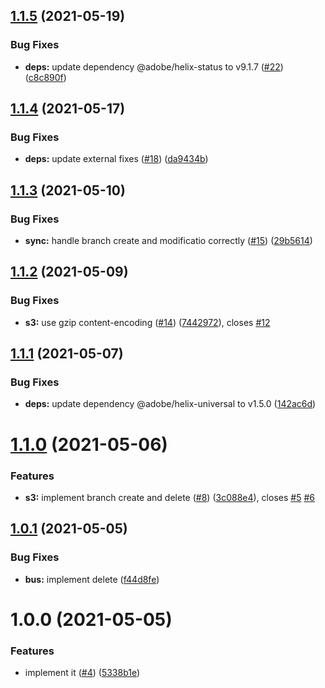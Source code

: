 ## [1.1.5](https://github.com/adobe/helix-code-bus/compare/v1.1.4...v1.1.5) (2021-05-19)


### Bug Fixes

* **deps:** update dependency @adobe/helix-status to v9.1.7 ([#22](https://github.com/adobe/helix-code-bus/issues/22)) ([c8c890f](https://github.com/adobe/helix-code-bus/commit/c8c890fbd1427fb0367159ff4d792f7d1edc362a))

## [1.1.4](https://github.com/adobe/helix-code-bus/compare/v1.1.3...v1.1.4) (2021-05-17)


### Bug Fixes

* **deps:** update external fixes ([#18](https://github.com/adobe/helix-code-bus/issues/18)) ([da9434b](https://github.com/adobe/helix-code-bus/commit/da9434b3529efbadb4111ee7ca2bfbbef0867ed2))

## [1.1.3](https://github.com/adobe/helix-code-bus/compare/v1.1.2...v1.1.3) (2021-05-10)


### Bug Fixes

* **sync:** handle branch create and modificatio correctly ([#15](https://github.com/adobe/helix-code-bus/issues/15)) ([29b5614](https://github.com/adobe/helix-code-bus/commit/29b5614ced70f36a9505f0cfc83f976f65947001))

## [1.1.2](https://github.com/adobe/helix-code-bus/compare/v1.1.1...v1.1.2) (2021-05-09)


### Bug Fixes

* **s3:** use gzip content-encoding ([#14](https://github.com/adobe/helix-code-bus/issues/14)) ([7442972](https://github.com/adobe/helix-code-bus/commit/7442972666935100d30b9ed40b80c7abcbe5777e)), closes [#12](https://github.com/adobe/helix-code-bus/issues/12)

## [1.1.1](https://github.com/adobe/helix-code-bus/compare/v1.1.0...v1.1.1) (2021-05-07)


### Bug Fixes

* **deps:** update dependency @adobe/helix-universal to v1.5.0 ([142ac6d](https://github.com/adobe/helix-code-bus/commit/142ac6d21d54ce1a39ba5770ac4fb499ca912cf2))

# [1.1.0](https://github.com/adobe/helix-code-bus/compare/v1.0.1...v1.1.0) (2021-05-06)


### Features

* **s3:** implement branch create and delete ([#8](https://github.com/adobe/helix-code-bus/issues/8)) ([3c088e4](https://github.com/adobe/helix-code-bus/commit/3c088e4f3336de962e14c8495ee0cae2f8db7d54)), closes [#5](https://github.com/adobe/helix-code-bus/issues/5) [#6](https://github.com/adobe/helix-code-bus/issues/6)

## [1.0.1](https://github.com/adobe/helix-code-bus/compare/v1.0.0...v1.0.1) (2021-05-05)


### Bug Fixes

* **bus:** implement delete ([f44d8fe](https://github.com/adobe/helix-code-bus/commit/f44d8fef8eadf255f52ac9a61ce9b8b2d7bcff51))

# 1.0.0 (2021-05-05)


### Features

* implement it ([#4](https://github.com/adobe/helix-code-bus/issues/4)) ([5338b1e](https://github.com/adobe/helix-code-bus/commit/5338b1ea9d96a7210dd15bead28227b327a57513))
